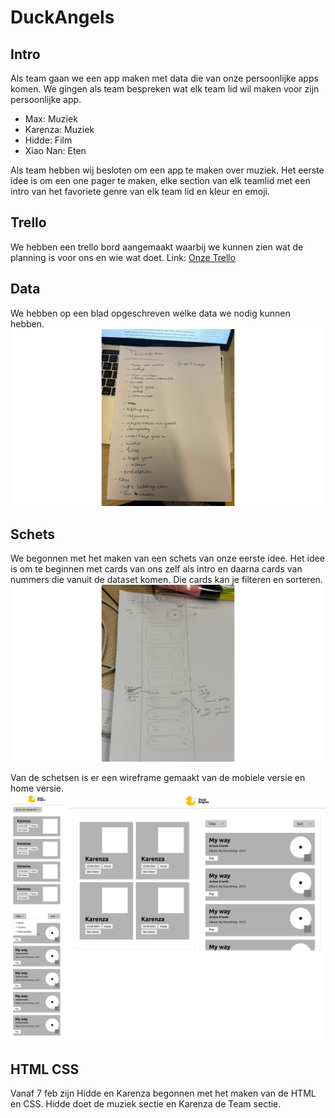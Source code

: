 # DuckAngels

## Intro
Als team gaan we een app maken met data die van onze persoonlijke apps komen. We gingen als team bespreken wat elk team lid wil maken voor zijn persoonlijke app.

- Max: Muziek
- Karenza: Muziek
- Hidde: Film
- Xiao Nan: Eten

Als team hebben wij besloten om een app te maken over muziek. Het eerste idee is om een one pager te maken, elke section van elk teamlid met een intro van het favoriete genre van elk team lid en kleur en emoji.

## Trello
We hebben een trello bord aangemaakt waarbij we kunnen zien wat de planning is voor ons en wie wat doet.
Link: [Onze Trello](https://trello.com/b/X0KmrT8Y/duck-angles)

## Data
We hebben op een blad opgeschreven welke data we nodig kunnen hebben. 
![Data op papier](./read-me-img/data-papier.png)

## Schets
We begonnen met het maken van een schets van onze eerste idee. Het idee is om te beginnen met cards van ons zelf als intro en daarna cards van nummers die vanuit de dataset komen. Die cards kan je filteren en sorteren. 
![Schets](./read-me-img/schets.png)

Van de schetsen is er een wireframe gemaakt van de mobiele versie en home versie.
![Schets](./read-me-img/wireframes.jpg)

## HTML CSS
Vanaf 7 feb zijn Hidde en Karenza begonnen met het maken van de HTML en CSS. Hidde doet de muziek sectie en Karenza de Team sectie.

